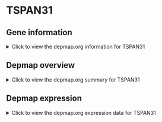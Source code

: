 <h1>TSPAN31</h1>

<h2>Gene information</h2>
<details>
  <summary>Click to view the depmap.org information for TSPAN31</summary>
  <iframe src="https://depmap.org/portal/gene/TSPAN31?tab=about" style="border:none;width:100%;height:800px"></iframe>
</details>

<h2>Depmap overview</h2>
<details>
  <summary>Click to view the depmap.org summary for TSPAN31</summary>
  <iframe src="https://depmap.org/portal/gene/TSPAN31?tab=overview" style="border:none;width:100%;height:800px"></iframe>
</details>

<h2>Depmap expression</h2>
<details>
  <summary>Click to view the depmap.org expression data for TSPAN31</summary>
  <iframe src="https://depmap.org/portal/gene/TSPAN31?tab=characterization" style="border:none;width:100%;height:800px"></iframe>
</details>


<!--
<h2>Reactome Pathway diagram</h2>
PNAME
-->


